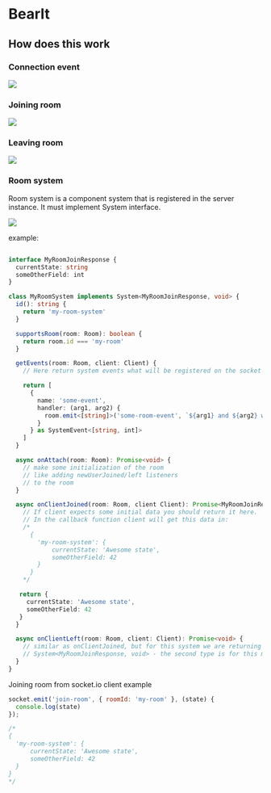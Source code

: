 # BearIt

## How does this work

### Connection event

![](./diagrams/connect_event.png)

### Joining room

![](./diagrams/join_room.png)

### Leaving room

![](./diagrams/leave_room.png)


### Room system

Room system is a component system that is registered in the server instance. It must implement System interface.

![](./diagrams/room_system.png)

example:

```ts

interface MyRoomJoinResponse {
  currentState: string
  someOtherField: int
}

class MyRoomSystem implements System<MyRoomJoinResponse, void> {
  id(): string {
    return 'my-room-system'
  }

  supportsRoom(room: Room): boolean {
    return room.id === 'my-room'
  }

  getEvents(room: Room, client: Client) {
    // Here return system events what will be registered on the socket like {room.id}/some-event

    return [
      {
        name: 'some-event',
        handler: (arg1, arg2) {
          room.emit<[string]>('some-room-event', `${arg1} and ${arg2} were passed!`)
        }
      } as SystemEvent<[string, int]>
    ]
  }

  async onAttach(room: Room): Promise<void> {
    // make some initialization of the room
    // like adding newUserJoined/left listeners 
    // to the room
  }

  async onClientJoined(room: Room, client Client): Promise<MyRoomJoinResponse> {
    // If client expects some initial data you should return it here.
    // In the callback function client will get this data in:
    /*
      {
        'my-room-system': {
            currentState: 'Awesome state',
            someOtherField: 42
        }
      }
    */

   return {
     currentState: 'Awesome state',
     someOtherField: 42
   }
  }

  async onClientLeft(room: Room, client: Client): Promise<void> {
    // similar as onClientJoined, but for this system we are returning nothing beacause we extend
    // System<MyRoomJoinResponse, void> - the second type is for this method
  }
}

```

Joining room from socket.io client example

```js
socket.emit('join-room', { roomId: 'my-room' }, (state) {
  console.log(state)
});

/*
{
  'my-room-system': {
      currentState: 'Awesome state',
      someOtherField: 42
  }
}
*/
```